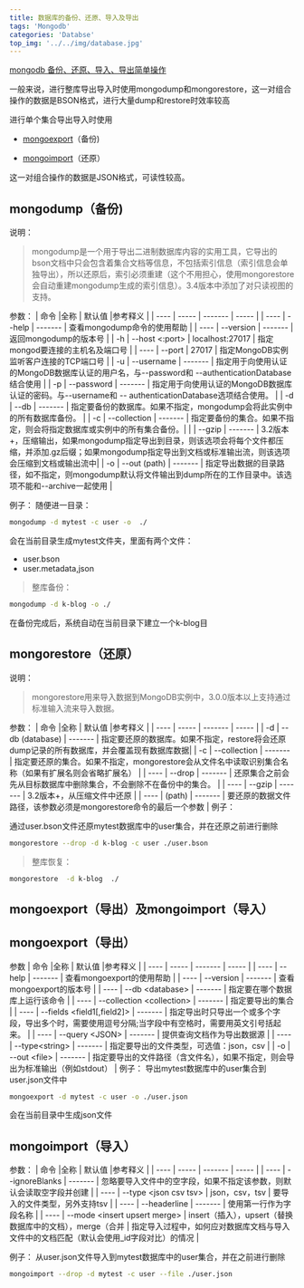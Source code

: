 ```yaml
---
title: 数据库的备份、还原、导入及导出
tags: 'Mongodb'
categories: 'Databse'
top_img: '../../img/database.jpg'
---
```


[mongodb 备份、还原、导入、导出简单操作](https://segmentfault.com/a/1190000006236494)

一般来说，进行整库导出导入时使用mongodump和mongorestore，这一对组合操作的数据是BSON格式，进行大量dump和restore时效率较高

进行单个集合导出导入时使用

* [mongoexport](https://docs.mongodb.com/manual/reference/program/mongoexport)（备份)

* [mongoimport](https://docs.mongodb.com/manual/reference/program/mongoimport)（还原）

这一对组合操作的数据是JSON格式，可读性较高。

##  mongodump（备份)
说明：

> mongodump是一个用于导出二进制数据库内容的实用工具，它导出的bson文档中只会包含着集合文档等信息，不包括索引信息（索引信息会单独导出），所以还原后，索引必须重建（这个不用担心，使用mongorestore会自动重建mongodump生成的索引信息）。3.4版本中添加了对只读视图的支持。

参数：
| 命令      |全称         |    默认值        |参考释义   |
|  ----    |  -----      | -------         | -----   |
|  ----    |  --help      | -------         | 查看mongodump命令的使用帮助   |
|  ----    |  --version      | -------         | 返回mongodump的版本号   |
|  -h    |  --host <hostname><:port>      | localhost:27017         | 指定mongod要连接的主机名及端口号   |
|  ----    |  --port <port>      | 27017         | 指定MongoDB实例监听客户连接的TCP端口号   |
|  -u    |  --username      | -------         | 指定用于向使用认证的MongoDB数据库认证的用户名，与--password和
--authenticationDatabase结合使用   |
|  -p    |  --password      | -------         | 指定用于向使用认证的MongoDB数据库认证的密码。与--username和 --
authenticationDatabase选项结合使用。   |
|  -d    |  --db      | -------         | 指定要备份的数据库。如果不指定，mongodump会将此实例中的所有数据库备份。   |
|  -c    |  --collection      | -------         | 指定要备份的集合。如果不指定，则会将指定数据库或实例中的所有集合备份。|
|      |  --gzip     | -------         | 3.2版本+，压缩输出，如果mongodump指定导出到目录，则该选项会将每个文件都压缩，并添加.gz后缀；如果mongodump指定导出到文档或标准输出流，则该选项会压缩到文档或输出流中|
|  -o    |  --out (path)      | -------         | 指定导出数据的目录路径，如不指定，则mongodump默认将文件输出到dump所在的工作目录中。该选项不能和--archive一起使用   |


例子：
随便进一目录：
```bash
mongodump -d mytest -c user -o  ./
```
会在当前目录生成mytest文件夹，里面有两个文件：
* user.bson
* user.metadata,json

> 整库备份：
```bash
mongodump -d k-blog -o ./
```
在备份完成后，系统自动在当前目录下建立一个k-blog目

##  mongorestore（还原）

说明： 

> mongorestore用来导入数据到MongoDB实例中，3.0.0版本以上支持通过标准输入流来导入数据。

参数：
| 命令      |全称         |    默认值        |参考释义   |
|  ----    |  -----      | -------         | -----   |
|  -d    |  --db (database)      | -------         | 指定要还原的数据库。如果不指定，restore将会还原dump记录的所有数据库，并会覆盖现有数据库数据|
|  -c    |  --collection      | -------         | 指定要还原的集合。如果不指定，mongorestore会从文件名中读取识别集合名称（如果有扩展名则会省略扩展名）   |
|  ----    |  --drop	      | -------         | 还原集合之前会先从目标数据库中删除集合，不会删除不在备份中的集合。   |
|  ----    |  --gzip      | -------         | 3.2版本+，从压缩文件中还原  |
|  ----    |  (path)      | -------         | 要还原的数据文件路径，该参数必须是mongorestore命令的最后一个参数   |
例子：

通过user.bson文件还原mytest数据库中的user集合，并在还原之前进行删除
```bash
mongorestore --drop -d k-blog -c user ./user.bson
```
> 整库恢复：
```bash
mongorestore  -d k-blog  ./
```
## mongoexport（导出）及mongoimport（导入）

## mongoexport（导出）

参数
| 命令      |全称         |    默认值        |参考释义   |
|  ----    |  -----      | -------         | -----   |
|  ----    |  --help      | -------         | 查看mongoexport的使用帮助   |
|  ----    |  --version      | -------         | 查看mongoexport的版本号   |
|  ----    |  --db &lt;database&gt;      | -------         | 指定要在哪个数据库上运行该命令   |
|  ----    |  --collection &lt;collection&gt;      | -------         | 指定要导出的集合   |
|  ----    |  --fields &lt;field1[,field2]&gt;      | -------         | 指定导出时只导出一个或多个字段，导出多个时，需要使用逗号分隔;当字段中有空格时，需要用英文引号括起来。   |
|  ----    |  --query &lt;JSON&gt;      | -------         | 提供查询文档作为导出数据源   |
|  ----    |  --type&lt;string&gt;      | -------         | 指定要导出的文件类型，可选值：json，csv   |
|  -o    |  --out &lt;file&gt;      | -------         | 指定要导出的文件路径（含文件名），如果不指定，则会导出为标准输出（例如stdout）   |
例子：
导出mytest数据库中的user集合到user.json文件中
``` bash
mongoexport -d mytest -c user -o ./user.json
```
会在当前目录中生成json文件<div>

## mongoimport（导入）
参数：
| 命令      |全称         |    默认值        |参考释义   |
|  ----    |  -----      | -------         | -----   |
|  ----    |  --ignoreBlanks      | -------         | 忽略要导入文件中的空字段，如果不指定该参数，则默认会读取空字段并创建   |
|  ----    |  --type &lt;json csv tsv&gt;  | json，csv，tsv   | 要导入的文件类型，另外支持tsv  |
|  ----    |  --headerline      | -------         | 使用第一行作为字段名称   |
|  ----    |  --mode &lt;insert upsert merge&gt;      | insert（插入），upsert（替换数据库中的文档），merge（合并         | 指定导入过程中，如何应对数据库文档与导入文件中的文档匹配（默认会使用_id字段对比）的情况   |

例子：
从user.json文件导入到mytest数据库中的user集合，并在之前进行删除
``` bash
mongoimport --drop -d mytest -c user --file ./user.json
```